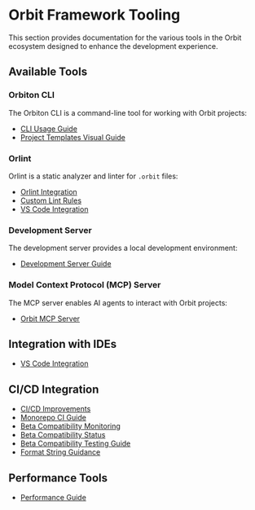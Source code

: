 # Orbit Framework Tooling

This section provides documentation for the various tools in the Orbit ecosystem designed to enhance the development experience.

## Available Tools

### Orbiton CLI

The Orbiton CLI is a command-line tool for working with Orbit projects:

- [CLI Usage Guide](../api/orbiton-cli.md)
- [Project Templates Visual Guide](../api/orbiton-new-screenshots.md)

### Orlint

Orlint is a static analyzer and linter for `.orbit` files:

- [Orlint Integration](./orlint-integration.md)
- [Custom Lint Rules](./custom-lint-rules.md)
- [VS Code Integration](../tooling/vscode-integration.md)

### Development Server

The development server provides a local development environment:

- [Development Server Guide](../guides/development-server.md)

### Model Context Protocol (MCP) Server

The MCP server enables AI agents to interact with Orbit projects:

- [Orbit MCP Server](./orbit-mcp.md)

## Integration with IDEs

- [VS Code Integration](../tooling/vscode-integration.md)

## CI/CD Integration

- [CI/CD Improvements](./ci-cd-improvements.md)
- [Monorepo CI Guide](./monorepo-ci-guide.md)
- [Beta Compatibility Monitoring](./beta-compatibility-monitoring.md)
- [Beta Compatibility Status](./beta-compatibility-status.md)
- [Beta Compatibility Testing Guide](./beta-compatibility-testing.md)
- [Format String Guidance](./format-string-guidance.md)

## Performance Tools

- [Performance Guide](./performance-guide.md)
